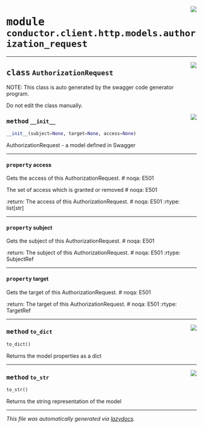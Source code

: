 <!-- markdownlint-disable -->

<a href="../src/conductor/client/http/models/authorization_request.py#L0"><img align="right" style="float:right;" src="https://img.shields.io/badge/-source-cccccc?style=flat-square"></a>

# <kbd>module</kbd> `conductor.client.http.models.authorization_request`






---

<a href="../src/conductor/client/http/models/authorization_request.py#L6"><img align="right" style="float:right;" src="https://img.shields.io/badge/-source-cccccc?style=flat-square"></a>

## <kbd>class</kbd> `AuthorizationRequest`
NOTE: This class is auto generated by the swagger code generator program. 

Do not edit the class manually. 

<a href="../src/conductor/client/http/models/authorization_request.py#L30"><img align="right" style="float:right;" src="https://img.shields.io/badge/-source-cccccc?style=flat-square"></a>

### <kbd>method</kbd> `__init__`

```python
__init__(subject=None, target=None, access=None)
```

AuthorizationRequest - a model defined in Swagger 


---

#### <kbd>property</kbd> access

Gets the access of this AuthorizationRequest.  # noqa: E501 

The set of access which is granted or removed  # noqa: E501 

:return: The access of this AuthorizationRequest.  # noqa: E501 :rtype: list[str] 

---

#### <kbd>property</kbd> subject

Gets the subject of this AuthorizationRequest.  # noqa: E501 



:return: The subject of this AuthorizationRequest.  # noqa: E501 :rtype: SubjectRef 

---

#### <kbd>property</kbd> target

Gets the target of this AuthorizationRequest.  # noqa: E501 



:return: The target of this AuthorizationRequest.  # noqa: E501 :rtype: TargetRef 



---

<a href="../src/conductor/client/http/models/authorization_request.py#L118"><img align="right" style="float:right;" src="https://img.shields.io/badge/-source-cccccc?style=flat-square"></a>

### <kbd>method</kbd> `to_dict`

```python
to_dict()
```

Returns the model properties as a dict 

---

<a href="../src/conductor/client/http/models/authorization_request.py#L145"><img align="right" style="float:right;" src="https://img.shields.io/badge/-source-cccccc?style=flat-square"></a>

### <kbd>method</kbd> `to_str`

```python
to_str()
```

Returns the string representation of the model 




---

_This file was automatically generated via [lazydocs](https://github.com/ml-tooling/lazydocs)._
